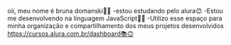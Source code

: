 oii, meu nome é bruna domanski🤍🥰
-estou estudando pelo alura😊
-Estou me desenvolvendo na linguagem JavaScript📘😌
-Utilizo esse espaço para minha organização e
compartilhamento dos meus projetos desenvolvidos
https://cursos.alura.com.br/dashboard📚🙃
